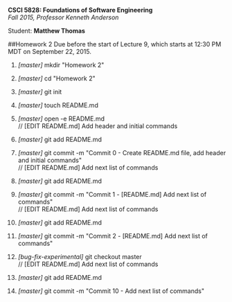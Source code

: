 **CSCI 5828: Foundations of Software Engineering**  
*Fall 2015, Professor Kenneth Anderson*

Student: **Matthew Thomas**

##Homework 2
Due before the start of Lecture 9, which starts at 12:30 PM MDT on September 22, 2015.

1. *[master]* mkdir "Homework 2"  
2. *[master]* cd "Homework 2"  
3. *[master]* git init  
4. *[master]* touch README.md  
5. *[master]* open -e README.md  
// [EDIT README.md] Add header and initial commands  
6. *[master]* git add README.md  
7. *[master]* git commit -m "Commit 0 - Create README.md file, add header and initial commands"  
// [EDIT README.md] Add next list of commands  
8. *[master]* git add README.md  
9. *[master]* git commit -m "Commit 1 - [README.md] Add next list of commands"  
// [EDIT README.md] Add next list of commands  
10. *[master]* git add README.md  
11. *[master]* git commit -m "Commit 2 - [README.md] Add next list of commands"  

33. *[bug-fix-experimental]* git checkout master  
// [EDIT README.md] Add next list of commands  
34. *[master]* git add README.md  
35. *[master]* git commit -m "Commit 10 - Add next list of commands"  
